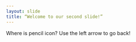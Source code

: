 ```yaml
---
layout: slide
title: “Welcome to our second slide!”
---
```

Where is pencil icon?
Use the left arrow to go back!
